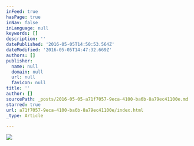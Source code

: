 ```yaml
---
inFeed: true
hasPage: true
inNav: false
inLanguage: null
keywords: []
description: ''
datePublished: '2016-05-05T14:50:53.564Z'
dateModified: '2016-05-05T14:47:32.669Z'
authors: []
publisher:
  name: null
  domain: null
  url: null
  favicon: null
title: ''
author: []
sourcePath: _posts/2016-05-05-a71f7057-9eca-4100-ba6b-8a79ec41100e.md
starred: true
url: a71f7057-9eca-4100-ba6b-8a79ec41100e/index.html
_type: Article

---
```

![](https://the-grid-user-content.s3-us-west-2.amazonaws.com/c3981cf8-3443-4743-a4d0-e34a40f0ddaf.jpg)